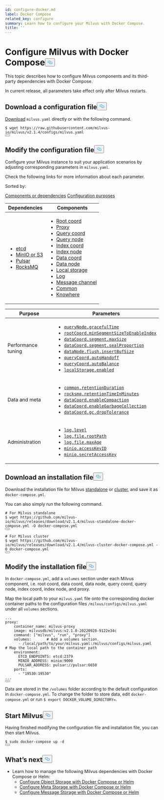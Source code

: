 ```yaml
---
id: configure-docker.md
label: Docker Compose
related_key: configure
summary: Learn how to configure your Milvus with Docker Compose.
title: ''
---
```

<h1 id="Configure-Milvus-with-Docker-Compose" class="common-anchor-header">Configure Milvus with Docker Compose<button data-href="#Configure-Milvus-with-Docker-Compose" class="anchor-icon" translate="no">
      <svg translate="no"
        aria-hidden="true"
        focusable="false"
        height="20"
        version="1.1"
        viewBox="0 0 16 16"
        width="16"
      >
        <path
          fill="#0092E4"
          fill-rule="evenodd"
          d="M4 9h1v1H4c-1.5 0-3-1.69-3-3.5S2.55 3 4 3h4c1.45 0 3 1.69 3 3.5 0 1.41-.91 2.72-2 3.25V8.59c.58-.45 1-1.27 1-2.09C10 5.22 8.98 4 8 4H4c-.98 0-2 1.22-2 2.5S3 9 4 9zm9-3h-1v1h1c1 0 2 1.22 2 2.5S13.98 12 13 12H9c-.98 0-2-1.22-2-2.5 0-.83.42-1.64 1-2.09V6.25c-1.09.53-2 1.84-2 3.25C6 11.31 7.55 13 9 13h4c1.45 0 3-1.69 3-3.5S14.5 6 13 6z"
        ></path>
      </svg>
    </button></h1><p>This topic describes how to configure Milvus components and its third-party dependencies with Docker Compose.</p>
<div class="alert note">
In current release, all parameters take effect only after Milvus restarts.
</div>
<h2 id="Download-a-configuration-file" class="common-anchor-header">Download a configuration file<button data-href="#Download-a-configuration-file" class="anchor-icon" translate="no">
      <svg translate="no"
        aria-hidden="true"
        focusable="false"
        height="20"
        version="1.1"
        viewBox="0 0 16 16"
        width="16"
      >
        <path
          fill="#0092E4"
          fill-rule="evenodd"
          d="M4 9h1v1H4c-1.5 0-3-1.69-3-3.5S2.55 3 4 3h4c1.45 0 3 1.69 3 3.5 0 1.41-.91 2.72-2 3.25V8.59c.58-.45 1-1.27 1-2.09C10 5.22 8.98 4 8 4H4c-.98 0-2 1.22-2 2.5S3 9 4 9zm9-3h-1v1h1c1 0 2 1.22 2 2.5S13.98 12 13 12H9c-.98 0-2-1.22-2-2.5 0-.83.42-1.64 1-2.09V6.25c-1.09.53-2 1.84-2 3.25C6 11.31 7.55 13 9 13h4c1.45 0 3-1.69 3-3.5S14.5 6 13 6z"
        ></path>
      </svg>
    </button></h2><p><a href="https://raw.githubusercontent.com/milvus-io/milvus/v2.1.4/configs/milvus.yaml">Download</a> <code translate="no">milvus.yaml</code> directly or with the following command.</p>
<pre><code translate="no">$ wget https://raw.githubusercontent.com/milvus-io/milvus/v2.1.4/configs/milvus.yaml
<button class="copy-code-btn"></button></code></pre>
<h2 id="Modify-the-configuration-file" class="common-anchor-header">Modify the configuration file<button data-href="#Modify-the-configuration-file" class="anchor-icon" translate="no">
      <svg translate="no"
        aria-hidden="true"
        focusable="false"
        height="20"
        version="1.1"
        viewBox="0 0 16 16"
        width="16"
      >
        <path
          fill="#0092E4"
          fill-rule="evenodd"
          d="M4 9h1v1H4c-1.5 0-3-1.69-3-3.5S2.55 3 4 3h4c1.45 0 3 1.69 3 3.5 0 1.41-.91 2.72-2 3.25V8.59c.58-.45 1-1.27 1-2.09C10 5.22 8.98 4 8 4H4c-.98 0-2 1.22-2 2.5S3 9 4 9zm9-3h-1v1h1c1 0 2 1.22 2 2.5S13.98 12 13 12H9c-.98 0-2-1.22-2-2.5 0-.83.42-1.64 1-2.09V6.25c-1.09.53-2 1.84-2 3.25C6 11.31 7.55 13 9 13h4c1.45 0 3-1.69 3-3.5S14.5 6 13 6z"
        ></path>
      </svg>
    </button></h2><p>Configure your Milvus instance to suit your application scenarios by adjusting corresponding parameters in <code translate="no">milvus.yaml</code>.</p>
<p>Check the following links for more information about each parameter.</p>
<p>Sorted by:</p>
<div class="filter">
<a href="#component">Components or dependencies</a> <a href="#purpose">Configuration purposes</a> 
</div>
<div class="filter-component table-wrapper">
<table id="component">
<thead>
  <tr>
    <th>Dependencies</th>
    <th>Components</th>
  </tr>
</thead>
<tbody>
  <tr>
    <td>
        <ul>
            <li><a href="/docs/v2.1.x/configure_etcd.md">etcd</a></li>
            <li><a href="/docs/v2.1.x/configure_minio.md">MinIO or S3</a></li>
            <li><a href="/docs/v2.1.x/configure_pulsar.md">Pulsar</a></li>
            <li><a href="/docs/v2.1.x/configure_rocksmq.md">RocksMQ</a></li>
        </ul>
    </td>
    <td>
        <ul>
            <li><a href="/docs/v2.1.x/configure_rootcoord.md">Root coord</a></li>
            <li><a href="/docs/v2.1.x/configure_proxy.md">Proxy</a></li>
            <li><a href="/docs/v2.1.x/configure_querycoord.md">Query coord</a></li>
            <li><a href="/docs/v2.1.x/configure_querynode.md">Query node</a></li>
            <li><a href="/docs/v2.1.x/configure_indexcoord.md">Index coord</a></li>
            <li><a href="/docs/v2.1.x/configure_indexnode.md">Index node</a></li>
            <li><a href="/docs/v2.1.x/configure_datacoord.md">Data coord</a></li>
            <li><a href="/docs/v2.1.x/configure_datanode.md">Data node</a></li>
            <li><a href="/docs/v2.1.x/configure_localstorage.md">Local storage</a></li>
            <li><a href="/docs/v2.1.x/configure_log.md">Log</a></li>
            <li><a href="/docs/v2.1.x/configure_messagechannel.md">Message channel</a></li>
            <li><a href="/docs/v2.1.x/configure_common.md">Common</a></li>
            <li><a href="/docs/v2.1.x/configure_knowhere.md">Knowhere</a></li>
        </ul>
    </td>
  </tr>
</tbody>
</table>
</div>
<div class="filter-purpose table-wrapper">
<table id="purpose">
<thead>
  <tr>
    <th>Purpose</th>
    <th>Parameters</th>
  </tr>
</thead>
<tbody>
  <tr>
    <td>Performance tuning</td>
    <td>
        <ul>
            <li><a href="/docs/v2.1.x/configure_querynode.md#queryNodegracefulTime"><code translate="no">queryNode.gracefulTime</code></a></li>
            <li><a href="/docs/v2.1.x/configure_rootcoord.md#rootCoordminSegmentSizeToEnableIndex"><code translate="no">rootCoord.minSegmentSizeToEnableIndex</code></a></li>
            <li><a href="/docs/v2.1.x/configure_datacoord.md#dataCoordsegmentmaxSize"><code translate="no">dataCoord.segment.maxSize</code></a></li>
            <li><a href="/docs/v2.1.x/configure_datacoord.md#dataCoordsegmentsealProportion"><code translate="no">dataCoord.segment.sealProportion</code></a></li>
            <li><a href="/docs/v2.1.x/configure_datanode.md#dataNodeflushinsertBufSize"><code translate="no">dataNode.flush.insertBufSize</code></a></li>
            <li><a href="/docs/v2.1.x/configure_querycoord.md#queryCoordautoHandoff"><code translate="no">queryCoord.autoHandoff</code></a></li>
            <li><a href="/docs/v2.1.x/configure_querycoord.md#queryCoordautoBalance"><code translate="no">queryCoord.autoBalance</code></a></li>
            <li><a href="/docs/v2.1.x/configure_localstorage.md#localStorageenabled"><code translate="no">localStorage.enabled</code></a></li>
        </ul>
    </td>
  </tr>
  <tr>
    <td>Data and meta</td>
    <td>
        <ul>
            <li><a href="/docs/v2.1.x/configure_common.md#commonretentionDuration"><code translate="no">common.retentionDuration</code></a></li>
            <li><a href="/docs/v2.1.x/configure_rocksmq.md#rocksmqretentionTimeInMinutes"><code translate="no">rocksmq.retentionTimeInMinutes</code></a></li>
            <li><a href="/docs/v2.1.x/configure_datacoord.md#dataCoordenableCompaction"><code translate="no">dataCoord.enableCompaction</code></a></li>
            <li><a href="/docs/v2.1.x/configure_datacoord.md#dataCoordenableGarbageCollection"><code translate="no">dataCoord.enableGarbageCollection</code></a></li>
            <li><a href="/docs/v2.1.x/configure_datacoord.md#dataCoordgcdropTolerance"><code translate="no">dataCoord.gc.dropTolerance</code></a></li>
        </ul>
    </td>
  </tr>
  <tr>
    <td>Administration</td>
    <td>
        <ul>
            <li><a href="/docs/v2.1.x/configure_log.md#loglevel"><code translate="no">log.level</code></a></li>
            <li><a href="/docs/v2.1.x/configure_log.md#logfilerootPath"><code translate="no">log.file.rootPath</code></a></li>
            <li><a href="/docs/v2.1.x/configure_log.md#logfilemaxAge"><code translate="no">log.file.maxAge</code></a></li>
            <li><a href="/docs/v2.1.x/configure_minio.md#minioaccessKeyID"><code translate="no">minio.accessKeyID</code></a></li>
            <li><a href="/docs/v2.1.x/configure_minio.md#miniosecretAccessKey"><code translate="no">minio.secretAccessKey</code></a></li>
        </ul>
    </td>
  </tr>
</tbody>
</table>
</div>
<h2 id="Download-an-installation-file" class="common-anchor-header">Download an installation file<button data-href="#Download-an-installation-file" class="anchor-icon" translate="no">
      <svg translate="no"
        aria-hidden="true"
        focusable="false"
        height="20"
        version="1.1"
        viewBox="0 0 16 16"
        width="16"
      >
        <path
          fill="#0092E4"
          fill-rule="evenodd"
          d="M4 9h1v1H4c-1.5 0-3-1.69-3-3.5S2.55 3 4 3h4c1.45 0 3 1.69 3 3.5 0 1.41-.91 2.72-2 3.25V8.59c.58-.45 1-1.27 1-2.09C10 5.22 8.98 4 8 4H4c-.98 0-2 1.22-2 2.5S3 9 4 9zm9-3h-1v1h1c1 0 2 1.22 2 2.5S13.98 12 13 12H9c-.98 0-2-1.22-2-2.5 0-.83.42-1.64 1-2.09V6.25c-1.09.53-2 1.84-2 3.25C6 11.31 7.55 13 9 13h4c1.45 0 3-1.69 3-3.5S14.5 6 13 6z"
        ></path>
      </svg>
    </button></h2><p>Download the installation file for Milvus <a href="https://github.com/milvus-io/milvus/releases/download/v2.1.4/milvus-standalone-docker-compose.yml">standalone</a> or <a href="https://github.com/milvus-io/milvus/releases/download/v2.1.4/milvus-cluster-docker-compose.yml">cluster</a>, and save it as <code translate="no">docker-compose.yml</code>.</p>
<p>You can also simply run the following command.</p>
<pre><code translate="no"><span class="hljs-comment"># For Milvus standalone</span>
$ wget https://github.com/milvus-io/milvus/releases/download/v2.1.4/milvus-standalone-docker-compose.yml -O docker-compose.yml
<button class="copy-code-btn"></button></code></pre>
<pre><code translate="no"><span class="hljs-comment"># For Milvus cluster</span>
$ wget https://github.com/milvus-io/milvus/releases/download/v2.1.4/milvus-cluster-docker-compose.yml -O docker-compose.yml
<button class="copy-code-btn"></button></code></pre>
<h2 id="Modify-the-installation-file" class="common-anchor-header">Modify the installation file<button data-href="#Modify-the-installation-file" class="anchor-icon" translate="no">
      <svg translate="no"
        aria-hidden="true"
        focusable="false"
        height="20"
        version="1.1"
        viewBox="0 0 16 16"
        width="16"
      >
        <path
          fill="#0092E4"
          fill-rule="evenodd"
          d="M4 9h1v1H4c-1.5 0-3-1.69-3-3.5S2.55 3 4 3h4c1.45 0 3 1.69 3 3.5 0 1.41-.91 2.72-2 3.25V8.59c.58-.45 1-1.27 1-2.09C10 5.22 8.98 4 8 4H4c-.98 0-2 1.22-2 2.5S3 9 4 9zm9-3h-1v1h1c1 0 2 1.22 2 2.5S13.98 12 13 12H9c-.98 0-2-1.22-2-2.5 0-.83.42-1.64 1-2.09V6.25c-1.09.53-2 1.84-2 3.25C6 11.31 7.55 13 9 13h4c1.45 0 3-1.69 3-3.5S14.5 6 13 6z"
        ></path>
      </svg>
    </button></h2><p>In <code translate="no">docker-compose.yml</code>, add a <code translate="no">volumes</code> section under each Milvus component, i.e. root coord, data coord, data node, query coord, query node, index coord, index node, and proxy.</p>
<p>Map the local path to your <code translate="no">milvus.yaml</code> file onto the corresponding docker container paths to the configuration files <code translate="no">/milvus/configs/milvus.yaml</code> under all <code translate="no">volumes</code> sections.</p>
<pre><code translate="no" class="language-yaml">...
proxy:
    container_name: milvus-proxy
    image: milvusdb/milvus:v2.1.0-20220928-9122e34c
    <span class="hljs-built_in">command</span>: [<span class="hljs-string">&quot;milvus&quot;</span>, <span class="hljs-string">&quot;run&quot;</span>, <span class="hljs-string">&quot;proxy&quot;</span>]
    volumes:       <span class="hljs-comment"># Add a volumes section.</span>
      - /local/path/to/your/milvus.yaml:/milvus/configs/milvus.yaml   <span class="hljs-comment"># Map the local path to the container path</span>
    environment:
      ETCD_ENDPOINTS: etcd:2379
      MINIO_ADDRESS: minio:9000
      PULSAR_ADDRESS: pulsar://pulsar:6650
    ports:
      - <span class="hljs-string">&quot;19530:19530&quot;</span>
...
<button class="copy-code-btn"></button></code></pre>
<div class="alert note">
Data are stored in the <code translate="no">/volumes</code> folder according to the default configuration in <code translate="no">docker-compose.yml</code>. To change the folder to store data, edit <code translate="no">docker-compose.yml</code> or run <code translate="no">$ export DOCKER_VOLUME_DIRECTORY=</code>.
</div>
<h2 id="Start-Milvus" class="common-anchor-header">Start Milvus<button data-href="#Start-Milvus" class="anchor-icon" translate="no">
      <svg translate="no"
        aria-hidden="true"
        focusable="false"
        height="20"
        version="1.1"
        viewBox="0 0 16 16"
        width="16"
      >
        <path
          fill="#0092E4"
          fill-rule="evenodd"
          d="M4 9h1v1H4c-1.5 0-3-1.69-3-3.5S2.55 3 4 3h4c1.45 0 3 1.69 3 3.5 0 1.41-.91 2.72-2 3.25V8.59c.58-.45 1-1.27 1-2.09C10 5.22 8.98 4 8 4H4c-.98 0-2 1.22-2 2.5S3 9 4 9zm9-3h-1v1h1c1 0 2 1.22 2 2.5S13.98 12 13 12H9c-.98 0-2-1.22-2-2.5 0-.83.42-1.64 1-2.09V6.25c-1.09.53-2 1.84-2 3.25C6 11.31 7.55 13 9 13h4c1.45 0 3-1.69 3-3.5S14.5 6 13 6z"
        ></path>
      </svg>
    </button></h2><p>Having finished modifying the configuration file and installation file, you can then start Milvus.</p>
<pre><code translate="no">$ <span class="hljs-built_in">sudo</span> docker-compose up -d
<button class="copy-code-btn"></button></code></pre>
<h2 id="Whats-next" class="common-anchor-header">What’s next<button data-href="#Whats-next" class="anchor-icon" translate="no">
      <svg translate="no"
        aria-hidden="true"
        focusable="false"
        height="20"
        version="1.1"
        viewBox="0 0 16 16"
        width="16"
      >
        <path
          fill="#0092E4"
          fill-rule="evenodd"
          d="M4 9h1v1H4c-1.5 0-3-1.69-3-3.5S2.55 3 4 3h4c1.45 0 3 1.69 3 3.5 0 1.41-.91 2.72-2 3.25V8.59c.58-.45 1-1.27 1-2.09C10 5.22 8.98 4 8 4H4c-.98 0-2 1.22-2 2.5S3 9 4 9zm9-3h-1v1h1c1 0 2 1.22 2 2.5S13.98 12 13 12H9c-.98 0-2-1.22-2-2.5 0-.83.42-1.64 1-2.09V6.25c-1.09.53-2 1.84-2 3.25C6 11.31 7.55 13 9 13h4c1.45 0 3-1.69 3-3.5S14.5 6 13 6z"
        ></path>
      </svg>
    </button></h2><ul>
<li>Learn how to manage the following Milvus dependencies with Docker Compose or Helm:
<ul>
<li><a href="/docs/v2.1.x/deploy_s3.md">Configure Object Storage with Docker Compose or Helm</a></li>
<li><a href="/docs/v2.1.x/deploy_etcd.md">Configure Meta Storage with Docker Compose or Helm</a></li>
<li><a href="/docs/v2.1.x/deploy_pulsar.md">Configure Message Storage with Docker Compose or Helm</a></li>
</ul></li>
</ul>
